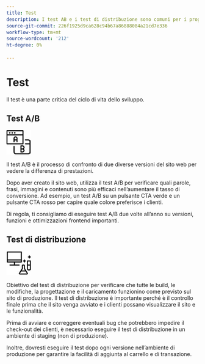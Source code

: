```yaml
---
title: Test
description: I test AB e i test di distribuzione sono comuni per i progetti e-commerce e contribuiscono a garantire siti web di alta qualità.
source-git-commit: 226f1925d9ca628c94b67a86888084a21cd7e336
workflow-type: tm+mt
source-wordcount: '212'
ht-degree: 0%

---
```



# Test

Il test è una parte critica del ciclo di vita dello sviluppo.

## Test A/B

![Icona del test AB](../../assets/playbooks/a-b-testing.png)

Il test A/B è il processo di confronto di due diverse versioni del sito web per vedere la differenza di prestazioni.

Dopo aver creato il sito web, utilizza il test A/B per verificare quali parole, frasi, immagini e contenuti sono più efficaci nell’aumentare il tasso di conversione. Ad esempio, un test A/B su un pulsante CTA verde e un pulsante CTA rosso per capire quale colore preferisce i clienti.

Di regola, ti consigliamo di eseguire test A/B due volte all’anno su versioni, funzioni e ottimizzazioni frontend importanti.

## Test di distribuzione

![Icona del test della distribuzione](../../assets/playbooks/deployment-testing.png)

Obiettivo del test di distribuzione per verificare che tutte le build, le modifiche, la progettazione e il caricamento funzionino come previsto sul sito di produzione. Il test di distribuzione è importante perché è il controllo finale prima che il sito venga avviato e i clienti possano visualizzare il sito e le funzionalità.

Prima di avviare e correggere eventuali bug che potrebbero impedire il check-out dei clienti, è necessario eseguire il test di distribuzione in un ambiente di staging (non di produzione).

Inoltre, dovresti eseguire il test dopo ogni versione nell’ambiente di produzione per garantire la facilità di aggiunta al carrello e di transazione.
